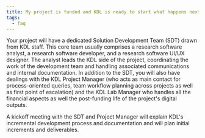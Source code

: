 ```yaml
---
title: My project is funded and KDL is ready to start what happens next?
tags:
  - faq
---
```


Your project will have a dedicated Solution Development Team (SDT) drawn from KDL staff. This core team usually comprises a research software analyst, a research software developer, and a research software UI/UX designer. The analyst leads the KDL side of the project, coordinating the work of the development team and handling associated communications and internal documentation. In addition to the SDT, you will also have dealings with the KDL Project Manager (who acts as main contact for process-oriented queries, team workflow planning across projects as well as first point of escalation) and the KDL Lab Manager who handles all the financial aspects as well the post-funding life of the project's digital outputs. 

 

A kickoff meeting with the SDT and Project Manager will explain KDL's incremental development process and documentation and will plan initial increments and deliverables. 
